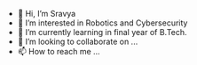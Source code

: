 - 👋 Hi, I’m Sravya
- 👀 I’m interested in Robotics and Cybersecurity 
- 🌱 I’m currently learning in final year of B.Tech.
- 💞️ I’m looking to collaborate on ...
- 📫 How to reach me ...

<!---
Sravya02/Sravya02 is a ✨ special ✨ repository because its `README.md` (this file) appears on your GitHub profile.
You can click the Preview link to take a look at your changes.
--->

